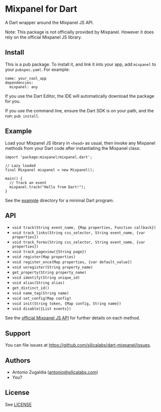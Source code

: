 # Mixpanel for Dart

A Dart wrapper around the Mixpanel JS API.

Note: This package is not officially provided by Mixpanel.
However it does rely on the official Mixpanel JS library.

## Install

This is a pub package. To install it, and link it into your app, add `mixpanel` to your `pubspec.yaml`. For example:

```
name: your_cool_app
dependencies:
  mixpanel: any
```

If you use the Dart Editor, the IDE will automatically download the package for you.

If you use the command line, ensure the Dart SDK is on your path, and the run: `pub install`.

## Example

Load your Mixpanel JS library in `<head>` as usual, then invoke any Mixpanel
methods from your Dart code after instantiating the Mixpanel class:

```
import 'package:mixpanel/mixpanel.dart';

// Lazy loaded
final Mixpanel mixpanel = new Mixpanel();

main() {
  // Track an event
  mixpanel.track("Hello from Dart!");
}
```

See the [example](https://github.com/silicalabs/dart-mixpanel/tree/master/example) directory for a minimal Dart program.

## API

* `void track(String event_name, {Map properties, Function callback})`
* `void track_links(String css_selector, String event_name, {var properties})`
* `void track_forms(String css_selector, String event_name, {var properties})`
* `void track_pageview({String page})`
* `void register(Map properties)`
* `void register_once(Map properties, {var default_value})`
* `void unregister(String property_name)`
* `get_property(String property_name)`
* `void identify(String unique_id)`
* `void alias(String alias)`
* `get_distinct_id()`
* `void name_tag(String name)`
* `void set_config(Map config)`
* `void init(String token, {Map config, String name})`
* `void disable({List events})`

See the [official Mixpanel JS API](https://mixpanel.com/docs/integration-libraries/javascript-full-api)
for further details on each method.

## Support

You can file issues at https://github.com/silicalabs/dart-mixpanel/issues.

## Authors

* Antonio Zugaldia (antonio@silicalabs.com)
* You?

## License

See [LICENSE](https://github.com/silicalabs/dart-mixpanel/blob/master/LICENSE)
